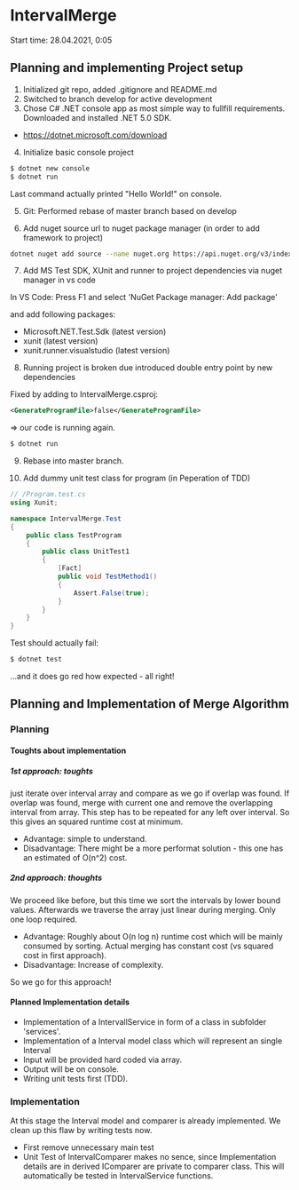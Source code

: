 # IntervalMerge

Start time: 28.04.2021, 0:05

## Planning and implementing Project setup

1. Initialized git repo, added .gitignore and README.md
2. Switched to branch develop for active development
3. Chose C# .NET console app as most simple way to fullfill requirements. Downloaded and installed .NET 5.0 SDK.

- https://dotnet.microsoft.com/download

4. Initialize basic console project

```sh
$ dotnet new console
$ dotnet run
```

Last command actually printed "Hello World!" on console.

5. Git: Performed rebase of master branch based on develop

6. Add nuget source url to nuget package manager (in order to add framework to project)

```sh
dotnet nuget add source --name nuget.org https://api.nuget.org/v3/index.json
```
7. Add MS Test SDK, XUnit and runner to project dependencies via nuget manager in vs code

In VS Code: Press F1 and select 'NuGet Package manager: Add package'

and add following packages:

- Microsoft.NET.Test.Sdk (latest version)
- xunit (latest version)
- xunit.runner.visualstudio (latest version)

8. Running project is broken due introduced double entry point by new dependencies

Fixed by adding to IntervalMerge.csproj:

```xml
<GenerateProgramFile>false</GenerateProgramFile>
```
=> our code is running again.

```sh
$ dotnet run
```

9. Rebase into master branch.

10. Add dummy unit test class for program (in Peperation of TDD)

```cs
// /Program.test.cs
using Xunit;

namespace IntervalMerge.Test
{
    public class TestProgram
    {
        public class UnitTest1
        {
            [Fact]
            public void TestMethod1()
            {
                Assert.False(true);
            }
        }
    }
}
```

Test should actually fail:

```sh
$ dotnet test
```

...and it does go red how expected - all right!

## Planning and Implementation of Merge Algorithm

### Planning

#### Toughts about implementation

##### 1st approach: toughts

just iterate over interval array and compare as we go if overlap was found. If overlap was found, merge with current one and remove the overlapping interval from array. This step has to be repeated for any left over interval. So this gives an squared runtime cost at minimum.

- Advantage: simple to understand.
- Disadvantage: There might be a more performat solution - this one has an estimated of O(n^2) cost.

##### 2nd approach: thoughts

We proceed like before, but this time we sort the intervals by lower bound values. Afterwards we traverse the array just linear during merging. Only one loop required.

- Advantage: Roughly about O(n log n) runtime cost which will be mainly consumed by sorting. Actual merging has constant cost (vs squared cost in first approach).
- Disadvantage: Increase of complexity.

So we go for this approach!

#### Planned Implementation details

- Implementation of a IntervallService in form of a class in subfolder 'services'.
- Implementation of a Interval model class which will represent an single Interval
- Input will be provided hard coded via array.
- Output will be on console.
- Writing unit tests first (TDD).


### Implementation

At this stage the Interval model and comparer is already implemented. We clean up this flaw by writing tests now.

- First remove unnecessary main test
- Unit Test of IntervalComparer makes no sence, since Implementation details are in derived IComparer are private to comparer class. This will automatically be tested in IntervalService functions.
